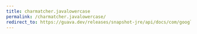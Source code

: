 ```yaml
---
title: charmatcher.javalowercase
permalink: /charmatcher.javalowercase/
redirect_to: https://guava.dev/releases/snapshot-jre/api/docs/com/google/common/base/CharMatcher.html#javaLowerCase--
---
```

